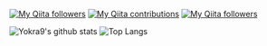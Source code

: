 
[![My Qiita followers](https://qiita-badge.apiapi.app/s/yokra9/posts.svg)](http://qiita.com/yokra9)
[![My Qiita contributions](https://qiita-badge.apiapi.app/s/yokra9/contributions.svg)](http://qiita.com/yokra9)
[![My Qiita followers](https://qiita-badge.apiapi.app/s/yokra9/followers.svg)](http://qiita.com/yokra9)

![Yokra9's github stats](https://github-readme-stats.vercel.app/api?username=yokra9&count_private=true&show_icons=true)
![Top Langs](https://github-readme-stats.vercel.app/api/top-langs/?username=yokra9&layout=compact)
